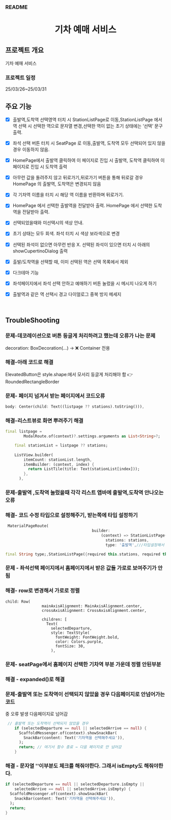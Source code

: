 ### README 

<h1 align="center">
기차 예매 서비스
</h1>
<p align="center">
</p>

## 프로젝트 개요
기차 예매 서비스

### 프로젝트 일정
25/03/26~25/03/31



## 주요 기능

- [x] 출발역,도착역 선택영역 터치 시 StationListPage로 이동,StationListPage 에서 역 선택 시 선택한 역으로 문자열 변경,선택한 역이 없는 초기 상태에는 ‘선택’ 문구 출력.

- [x] 좌석 선택 버튼 터치 시 SeatPage 로 이동,출발역, 도착역 모두 선택되어 있지 않을 경우 이동하지 않음.

- [x] HomePage에서 출발역 클릭하여 이 페이지로 진입 시 출발역, 도착역 클릭하여 이 페이지로 진입 시 도착역 출력

- [x] 아무런 값을 돌려주지 않고 뒤로가기,뒤로가기 버튼을 통해 뒤로갈 경우 HomePage 의 출발역, 도착역은 변경되지 않음

- [x] 각 기차역 이름을 터치 시 해당 역 이름을 반환하며 뒤로가기.

- [x] HomePage 에서 선택한 출발역을 전달받아 출력. HomePage 에서 선택한 도착역을 전달받아 출력.

- [x] 선택되었을때와 미선택시의 색상 안내.

- [x] 초기 상태는 모두 회색. 좌석 터치 시 색상 보라색으로 변경

- [x] 선택된 좌석이 없으면 아무런 반응 X. 선택된 좌석이 있으면 터치 시 아래의 showCupertinoDialog 출력

- [x] 출발/도착역을 선택할 때, 이미 선택된 역은 선택 목록에서 제외

- [x] 다크테마 기능

- [x] 좌석페이지에서 좌석 선택 안하고 예매하기 버튼 눌렀을 시 메시지 나오게 하기

- [x] 출발역과 같은 역 선택시 경고 다이얼로그 중복 방지 메세지




<br/>

## TroubleShooting


### 문제-데코레이션으로 버튼 둥글게 처리하려고 했는데 오류가 나는 문제 
decoration: BoxDecoration(...) → ❌ Container 전용

### 해결-아래 코드로 해결
ElevatedButton은 style.shape:에서 모서리 둥글게 처리해야 함 👉 RoundedRectangleBorder

### 문제- 페이지 넘겨서 받는 페이지에서 코드오류 
```dart
body: Center(child: Text((listpage ?? stations).toString())),

```

### 해결-리스트뷰로 화면 뿌려주기 해결
```dart
final listpage =
        ModalRoute.of(context)?.settings.arguments as List<String>?;

    final stationList = listpage ?? stations;
    
    ListView.builder(
        itemCount: stationList.length,
        itemBuilder: (context, index) {
          return ListTile(title: Text(stationList[index]));
        },
      ),
```

### 문제-출발역 ,도착역 눌렀을때 각각 리스트 앱바에 출발역,도착역 안나오는 오류


### 해결- 코드 수정 타입으로 설정해주기, 받는쪽에 타입 설정하기
```dart
 MaterialPageRoute(
                                      builder:
                                          (context) => StationListPage(
                                            stations: stations,
                                            type: '출발역',///타입설정해서 리스트 앱바에 맞게 뿌려주기
```

```dart
final String type;,StationListPage({required this.stations, required this.type});
```

### 문제 - 좌석선택 페이지에서 홈페이지에서 받은 값들 가로로 보여주기가 안됨


### 해결- row로 변경해서 가로로 정렬

```
child: Row(
                mainAxisAlignment: MainAxisAlignment.center,
                crossAxisAlignment: CrossAxisAlignment.center,

                children: [
                  Text(
                    selectedDeparture,
                    style: TextStyle(
                      fontWeight: FontWeight.bold,
                      color: Colors.purple,
                      fontSize: 30,
                    ),
```

### 문제- seatPage에서 홈페이지 선택한 기차역 부분 가운데 정렬 안된부분


### 해결 - expanded()로 해결 


### 문제-출발역 또는 도착역이 선택되지 않았을 경우 다음페이지로 안넘어가는 코드
중 오류 발생 다음페이지로 넘어감 
```dart
 // 출발역 또는 도착역이 선택되지 않았을 경우
    if (selectedDeparture == null || selectedArrive == null) {
      ScaffoldMessenger.of(context).showSnackBar(
        SnackBar(content: Text('기차역을 선택해주세요')),
      );
      return; // 여기서 함수 종료 → 다음 페이지로 안 넘어감
    }
```

### 해결 - 문자열 ''이부분도 체크를 해줘야한다. 그래서 isEmpty도 해줘야한다.
```dart
if (selectedDeparture == null || selectedDeparture.isEmpty ||
    selectedArrive == null || selectedArrive.isEmpty) {
  ScaffoldMessenger.of(context).showSnackBar(
    SnackBar(content: Text('기차역을 선택해주세요')),
  );
  return;
}

```
